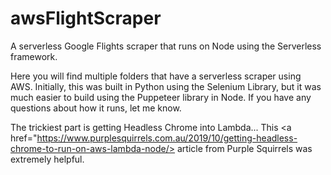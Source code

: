 # awsFlightScraper
A serverless Google Flights scraper that runs on Node using the Serverless framework.

Here you will find multiple folders that have a serverless scraper using AWS.  Initially, this was built in Python using the Selenium Library, but it was much easier to build
using the Puppeteer library in Node.  If you have any questions about how it runs, let me know.

The trickiest part is getting Headless Chrome into Lambda...  This <a href="https://www.purplesquirrels.com.au/2019/10/getting-headless-chrome-to-run-on-aws-lambda-node/> article </a> from Purple Squirrels was extremely helpful.
